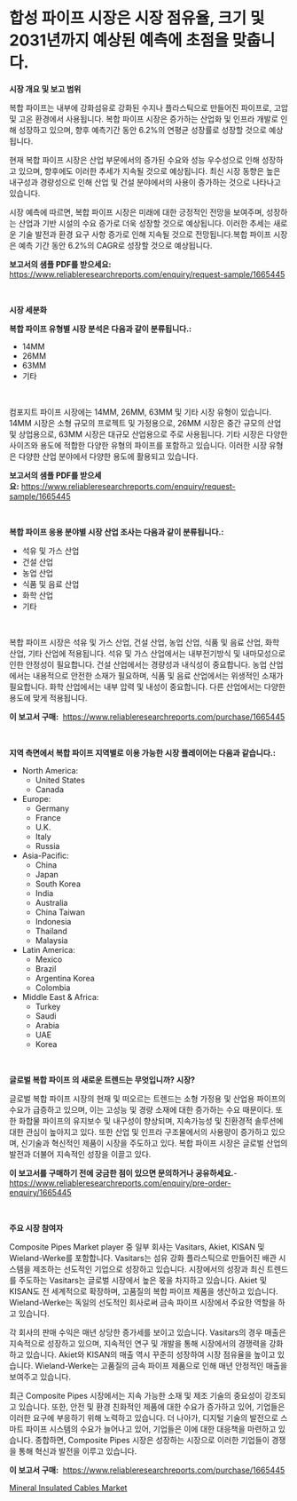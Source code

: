 <p><h1>합성 파이프 시장은 시장 점유율, 크기 및 2031년까지 예상된 예측에 초점을 맞춥니다.</h1></p><p><strong>시장 개요 및 보고 범위</strong></p>
<p><p>복합 파이프는 내부에 강화섬유로 강화된 수지나 플라스틱으로 만들어진 파이프로, 고압 및 고온 환경에서 사용됩니다. 복합 파이프 시장은 증가하는 산업화 및 인프라 개발로 인해 성장하고 있으며, 향후 예측기간 동안 6.2%의 연평균 성장률로 성장할 것으로 예상됩니다. </p><p>현재 복합 파이프 시장은 산업 부문에서의 증가된 수요와 성능 우수성으로 인해 성장하고 있으며, 향후에도 이러한 추세가 지속될 것으로 예상됩니다. 최신 시장 동향은 높은 내구성과 경량성으로 인해 산업 및 건설 분야에서의 사용이 증가하는 것으로 나타나고 있습니다.</p><p>시장 예측에 따르면, 복합 파이프 시장은 미래에 대한 긍정적인 전망을 보여주며, 성장하는 산업과 기반 시설의 수요 증가로 더욱 성장할 것으로 예상됩니다. 이러한 추세는 새로운 기술 발전과 환경 요구 사항 증가로 인해 지속될 것으로 전망됩니다.복합 파이프 시장은 예측 기간 동안 6.2%의 CAGR로 성장할 것으로 예상됩니다.</p></p>
<p><strong>보고서의 샘플 PDF를 받으세요:</strong> <a href="https://www.reliableresearchreports.com/enquiry/request-sample/1665445">https://www.reliableresearchreports.com/enquiry/request-sample/1665445</a></p>
<p>&nbsp;</p>
<p><strong>시장 세분화</strong></p>
<p><strong>복합 파이프 유형별 시장 분석은 다음과 같이 분류됩니다.:</strong></p>
<p><ul><li>14MM</li><li>26MM</li><li>63MM</li><li>기타</li></ul></p>
<p>&nbsp;</p>
<p><p>컴포지트 파이프 시장에는 14MM, 26MM, 63MM 및 기타 시장 유형이 있습니다. 14MM 시장은 소형 규모의 프로젝트 및 가정용으로, 26MM 시장은 중간 규모의 산업 및 상업용으로, 63MM 시장은 대규모 산업용으로 주로 사용됩니다. 기타 시장은 다양한 사이즈와 용도에 적합한 다양한 유형의 파이프를 포함하고 있습니다. 이러한 시장 유형은 다양한 산업 분야에서 다양한 용도에 활용되고 있습니다.</p></p>
<p><strong>보고서의 샘플 PDF를 받으세요:</strong>&nbsp;<a href="https://www.reliableresearchreports.com/enquiry/request-sample/1665445">https://www.reliableresearchreports.com/enquiry/request-sample/1665445</a></p>
<p>&nbsp;</p>
<p><strong> 복합 파이프 응용 분야별 시장 산업 조사는 다음과 같이 분류됩니다.:</strong></p>
<p><ul><li>석유 및 가스 산업</li><li>건설 산업</li><li>농업 산업</li><li>식품 및 음료 산업</li><li>화학 산업</li><li>기타</li></ul></p>
<p>&nbsp;</p>
<p><p>복합 파이프 시장은 석유 및 가스 산업, 건설 산업, 농업 산업, 식품 및 음료 산업, 화학 산업, 기타 산업에 적용됩니다. 석유 및 가스 산업에서는 내부전기방식 및 내마모성으로 인한 안정성이 필요합니다. 건설 산업에서는 경량성과 내식성이 중요합니다. 농업 산업에서는 내용적으로 안전한 소재가 필요하며, 식품 및 음료 산업에서는 위생적인 소재가 필요합니다. 화학 산업에서는 내부 압력 및 내성이 중요합니다. 다른 산업에서는 다양한 용도에 맞게 적용됩니다.</p></p>
<p><strong>이 보고서 구매:</strong>&nbsp; <a href="https://www.reliableresearchreports.com/purchase/1665445">https://www.reliableresearchreports.com/purchase/1665445</a></p>
<p>&nbsp;</p>
<p><strong>지역 측면에서 복합 파이프 지역별로 이용 가능한 시장 플레이어는 다음과 같습니다.:</strong></p>
<p><ul>
    <li>
        North America:
        <ul>
            <li>United States</li>
            <li>Canada</li>
        </ul>
    </li>
    <li>
        Europe:
        <ul>
            <li>Germany</li>
            <li>France</li>
            <li>U.K.</li>
            <li>Italy</li>
            <li>Russia</li>
        </ul>
    </li>
    <li>
        Asia-Pacific:
        <ul>
            <li>China</li>
            <li>Japan</li>
            <li>South Korea</li>
            <li>India</li>
            <li>Australia</li>
            <li>China Taiwan</li>
            <li>Indonesia</li>
            <li>Thailand</li>
            <li>Malaysia</li>
        </ul>
    </li>
    <li>
        Latin America:
        <ul>
            <li>Mexico</li>
            <li>Brazil</li>
            <li>Argentina Korea</li>
            <li>Colombia</li>
        </ul>
    </li>
    <li>
        Middle East & Africa:
        <ul>
            <li>Turkey</li>
            <li>Saudi</li>
            <li>Arabia</li>
            <li>UAE</li>
            <li>Korea</li>
        </ul>
    </li>
    </ul></p>
<p>&nbsp;</p>
<p><strong>글로벌 복합 파이프 의 새로운 트렌드는 무엇입니까? 시장?</strong></p>
<p><p>글로벌 복합 파이프 시장의 현재 및 떠오르는 트렌드는 소형 가정용 및 산업용 파이프의 수요가 급증하고 있으며, 이는 고성능 및 경량 소재에 대한 증가하는 수요 때문이다. 또한 화합물 파이프의 유지보수 및 내구성이 향상되며, 지속가능성 및 친환경적 솔루션에 대한 관심이 높아지고 있다. 또한 산업 및 인프라 구조물에서의 사용량이 증가하고 있으며, 신기술과 혁신적인 제품이 시장을 주도하고 있다. 복합 파이프 시장은 글로벌 산업의 발전과 더불어 지속적인 성장을 이끌고 있다.</p></p>
<p><strong>이 보고서를 구매하기 전에 궁금한 점이 있으면 문의하거나 공유하세요.</strong>- <a href="https://www.reliableresearchreports.com/enquiry/pre-order-enquiry/1665445">https://www.reliableresearchreports.com/enquiry/pre-order-enquiry/1665445</a></p>
<p>&nbsp;</p>
<p><strong>주요 시장 참여자</strong></p>
<p><p>Composite Pipes Market player 중 일부 회사는 Vasitars, Akiet, KISAN 및 Wieland-Werke를 포함합니다. Vasitars는 섬유 강화 플라스틱으로 만들어진 배관 시스템을 제조하는 선도적인 기업으로 성장하고 있습니다. 시장에서의 성장과 최신 트렌드를 주도하는 Vasitars는 글로벌 시장에서 높은 몫을 차지하고 있습니다. Akiet 및 KISAN도 전 세계적으로 확장하며, 고품질의 복합 파이프 제품을 생산하고 있습니다. Wieland-Werke는 독일의 선도적인 회사로써 금속 파이프 시장에서 주요한 역할을 하고 있습니다. </p><p>각 회사의 판매 수익은 매년 상당한 증가세를 보이고 있습니다. Vasitars의 경우 매출은 지속적으로 성장하고 있으며, 지속적인 연구 및 개발을 통해 시장에서의 경쟁력을 강화하고 있습니다. Akiet와 KISAN의 매출 역시 꾸준히 성장하여 시장 점유율을 높이고 있습니다. Wieland-Werke는 고품질의 금속 파이프 제품으로 인해 매년 안정적인 매출을 보여주고 있습니다.</p><p>최근 Composite Pipes 시장에서는 지속 가능한 소재 및 제조 기술의 중요성이 강조되고 있습니다. 또한, 안전 및 환경 친화적인 제품에 대한 수요가 증가하고 있어, 기업들은 이러한 요구에 부응하기 위해 노력하고 있습니다. 더 나아가, 디지털 기술의 발전으로 스마트 파이프 시스템의 수요가 늘어나고 있어, 기업들은 이에 대한 대응책을 마련하고 있습니다. 종합하면, Composite Pipes 시장은 성장하는 시장으로 이러한 기업들이 경쟁을 통해 혁신과 발전을 이루고 있습니다.</p></p>
<p><strong>이 보고서 구매:</strong>&nbsp;&nbsp;<a href="https://www.reliableresearchreports.com/purchase/1665445">https://www.reliableresearchreports.com/purchase/1665445</a></p>
<p><p><a href="https://github.com/GroverBarry/Market-Research-Report-List-4/blob/main/mineral-insulated-cables-market.md">Mineral Insulated Cables Market</a></p></p>
